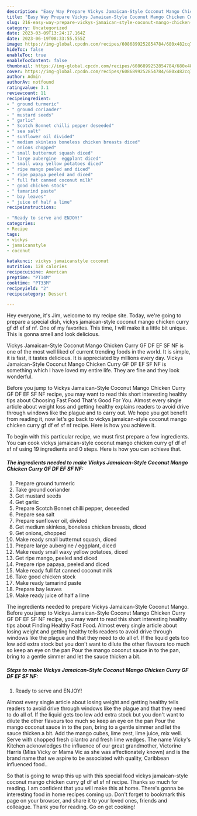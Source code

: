 ```yaml
---
description: "Easy Way Prepare Vickys Jamaican-Style Coconut Mango Chicken Curry GF DF EF SF NF yang Delicious"
title: "Easy Way Prepare Vickys Jamaican-Style Coconut Mango Chicken Curry GF DF EF SF NF yang Delicious"
slug: 216-easy-way-prepare-vickys-jamaican-style-coconut-mango-chicken-curry-gf-df-ef-sf-nf-yang-delicious
category: Uncategorized
date: 2023-03-09T13:24:17.164Z
date: 2023-06-19T08:33:55.555Z
image: https://img-global.cpcdn.com/recipes/6086899252854784/680x482cq70/vickys-jamaican-style-coconut-mango-chicken-curry-gf-df-ef-sf-nf-recipe-main-photo.jpg
hideToc: false
enableToc: true
enableTocContent: false
thumbnail: https://img-global.cpcdn.com/recipes/6086899252854784/680x482cq70/vickys-jamaican-style-coconut-mango-chicken-curry-gf-df-ef-sf-nf-recipe-main-photo.jpg
cover: https://img-global.cpcdn.com/recipes/6086899252854784/680x482cq70/vickys-jamaican-style-coconut-mango-chicken-curry-gf-df-ef-sf-nf-recipe-main-photo.jpg
author: Admin
authorAv: notfound
ratingvalue: 3.1
reviewcount: 11
recipeingredient:
- " ground turmeric"
- " ground coriander"
- " mustard seeds"
- " garlic"
- " Scotch Bonnet chilli pepper deseeded"
- " sea salt"
- " sunflower oil divided"
- " medium skinless boneless chicken breasts diced"
- " onions chopped"
- " small butternut squash diced"
- " large aubergine  eggplant diced"
- " small waxy yellow potatoes diced"
- " ripe mango peeled and diced"
- " ripe papaya peeled and diced"
- " full fat canned coconut milk"
- " good chicken stock"
- " tamarind paste"
- " bay leaves"
- " juice of half a lime"
recipeinstructions:

- "Ready to serve and ENJOY!"
categories:
- Recipe
tags:
- vickys
- jamaicanstyle
- coconut

katakunci: vickys jamaicanstyle coconut 
nutrition: 128 calories
recipecuisine: American
preptime: "PT14M"
cooktime: "PT33M"
recipeyield: "2"
recipecategory: Dessert

---
```



Hey everyone, it's Jim, welcome to my recipe site. Today, we're going to prepare a special dish, vickys jamaican-style coconut mango chicken curry gf df ef sf nf. One of my favorites. This time, I will make it a little bit unique. This is gonna smell and look delicious.

Vickys Jamaican-Style Coconut Mango Chicken Curry GF DF EF SF NF is one of the most well liked of current trending foods in the world. It is simple, it is fast, it tastes delicious. It is appreciated by millions every day. Vickys Jamaican-Style Coconut Mango Chicken Curry GF DF EF SF NF is something which I have loved my entire life. They are fine and they look wonderful.

Before you jump to Vickys Jamaican-Style Coconut Mango Chicken Curry GF DF EF SF NF recipe, you may want to read this short interesting healthy tips about Choosing Fast Food That&#39;s Good For You. Almost every single article about weight loss and getting healthy explains readers to avoid drive through windows like the plague and to carry out. We hope you got benefit from reading it, now let&#39;s go back to vickys jamaican-style coconut mango chicken curry gf df ef sf nf recipe. Here is how you achieve it.


To begin with this particular recipe, we must first prepare a few ingredients. You can cook vickys jamaican-style coconut mango chicken curry gf df ef sf nf using 19 ingredients and 0 steps. Here is how you can achieve that.

<!--inarticleads1-->

##### The ingredients needed to make Vickys Jamaican-Style Coconut Mango Chicken Curry GF DF EF SF NF:

1. Prepare  ground turmeric
1. Take  ground coriander
1. Get  mustard seeds
1. Get  garlic
1. Prepare  Scotch Bonnet chilli pepper, deseeded
1. Prepare  sea salt
1. Prepare  sunflower oil, divided
1. Get  medium skinless, boneless chicken breasts, diced
1. Get  onions, chopped
1. Make ready  small butternut squash, diced
1. Prepare  large aubergine / eggplant, diced
1. Make ready  small waxy yellow potatoes, diced
1. Get  ripe mango, peeled and diced
1. Prepare  ripe papaya, peeled and diced
1. Make ready  full fat canned coconut milk
1. Take  good chicken stock
1. Make ready  tamarind paste
1. Prepare  bay leaves
1. Make ready  juice of half a lime


The ingredients needed to prepare Vickys Jamaican-Style Coconut Mango. Before you jump to Vickys Jamaican-Style Coconut Mango Chicken Curry GF DF EF SF NF recipe, you may want to read this short interesting healthy tips about Finding Healthy Fast Food. Almost every single article about losing weight and getting healthy tells readers to avoid drive through windows like the plague and that they need to do all of. If the liquid gets too low add extra stock but you don&#39;t want to dilute the other flavours too much so keep an eye on the pan Pour the mango coconut sauce in to the pan, bring to a gentle simmer and let the sauce thicken a bit. 

<!--inarticleads2-->

##### Steps to make Vickys Jamaican-Style Coconut Mango Chicken Curry GF DF EF SF NF:


1. Ready to serve and ENJOY!

Almost every single article about losing weight and getting healthy tells readers to avoid drive through windows like the plague and that they need to do all of. If the liquid gets too low add extra stock but you don&#39;t want to dilute the other flavours too much so keep an eye on the pan Pour the mango coconut sauce in to the pan, bring to a gentle simmer and let the sauce thicken a bit. Add the mango cubes, lime zest, lime juice, mix well. Serve with chopped fresh cilantro and fresh lime wedges. The name Vicky&#39;s Kitchen acknowledges the influence of our great grandmother, Victorine Harris (Miss Vicky or Mama Vic as she was affectionately known) and is the brand name that we aspire to be associated with quality, Caribbean influenced food.. 

So that is going to wrap this up with this special food vickys jamaican-style coconut mango chicken curry gf df ef sf nf recipe. Thanks so much for reading. I am confident that you will make this at home. There's gonna be interesting food in home recipes coming up. Don't forget to bookmark this page on your browser, and share it to your loved ones, friends and colleague. Thank you for reading. Go on get cooking!
